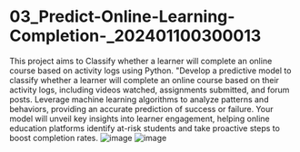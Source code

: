 # 03_Predict-Online-Learning-Completion-_202401100300013
This project aims to Classify whether a learner will complete an online course based on activity logs using Python.
"Develop a predictive model to classify whether a learner will complete an online course based on their activity logs, including videos watched, assignments submitted, and forum posts. Leverage machine learning algorithms to analyze patterns and behaviors, providing an accurate prediction of success or failure. Your model will unveil key insights into learner engagement, helping online education platforms identify at-risk students and take proactive steps to boost completion rates.
![image](https://github.com/user-attachments/assets/8c76df53-a6c1-4dee-8df4-7751e5e42d1a)
![image](https://github.com/user-attachments/assets/fc164008-a3c5-4b66-8906-989872bbf7dc)
